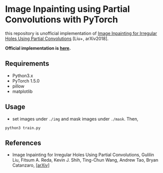 # Image Inpainting using Partial Convolutions with PyTorch
this repository is unofficial implementation of  [Image Inpainting for Irregular Holes Using Partial Convolutions](https://arxiv.org/abs/1804.07723) [Liu+, arXiv2018].

**Official implementation is [here](https://github.com/NVIDIA/partialconv).**

## Requirements
* Python3.x
* PyTorch 1.5.0
* pillow
* matplotlib

## Usage
* set images under ```./img``` and mask images under ```./mask```.
Then,
```
python3 train.py
```

## References
* Image Inpainting for Irregular Holes Using Partial Convolutions, Gulilin Liu, Fitsum A. Reda, Kevin J. Shih, Ting-Chun Wang, Andrew Tao, Bryan Catanzaro, [[arXiv]](https://arxiv.org/abs/1804.07723)
